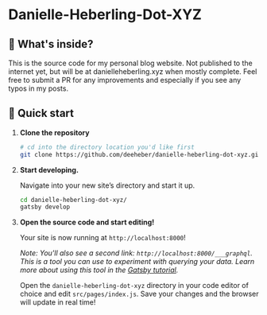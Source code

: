 # Danielle-Heberling-Dot-XYZ

## 🧐 What's inside?

This is the source code for my personal blog website. Not published to the internet yet, but will be at danielleheberling.xyz when mostly complete. Feel free to submit a PR for any improvements and especially if you see any typos in my posts.

## 🚀 Quick start

1.  **Clone the repository**

    ```sh
    # cd into the directory location you'd like first
    git clone https://github.com/deeheber/danielle-heberling-dot-xyz.git
    ```

1.  **Start developing.**

    Navigate into your new site’s directory and start it up.

    ```sh
    cd danielle-heberling-dot-xyz/
    gatsby develop
    ```

1.  **Open the source code and start editing!**

    Your site is now running at `http://localhost:8000`!

    _Note: You'll also see a second link: _`http://localhost:8000/___graphql`_. This is a tool you can use to experiment with querying your data. Learn more about using this tool in the [Gatsby tutorial](https://www.gatsbyjs.org/tutorial/part-five/#introducing-graphiql)._

    Open the `danielle-heberling-dot-xyz` directory in your code editor of choice and edit `src/pages/index.js`. Save your changes and the browser will update in real time!
    
